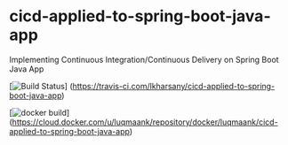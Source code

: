 # cicd-applied-to-spring-boot-java-app
 Implementing Continuous Integration/Continuous Delivery on Spring Boot Java App
 
 [![Build Status](https://travis-ci.com/lkharsany/cicd-applied-to-spring-boot-java-app.svg)]
 (https://travis-ci.com/lkharsany/cicd-applied-to-spring-boot-java-app)
 
 [![docker build](https://img.shields.io/docker/cloud/build/lkharsany/cicd-applied-to-spring-boot-java-app)]
 (https://cloud.docker.com/u/luqmaank/repository/docker/luqmaank/cicd-applied-to-spring-boot-java-app)
 
